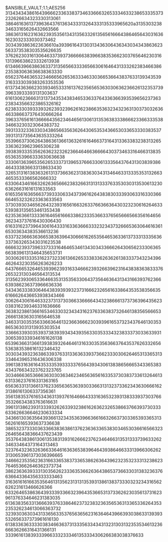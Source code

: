 $ANSIBLE_VAULT;1.1;AES256
31343434386164396662336338373463366632653334633238653335373232626634323330313061
3864616361373963643761363433313264333135333965620a313530323834633165626432663566
38636131623163623935356134313563326135656166643864656430316361623032333030373462
3034393863623636610a393961643130313436306436343034343863623563373538303535626635
37626230316130646337393736666638396638353662303765646230316131396638623332613938
61346639663863633731356566333365663061646431333262383466386235383063636638363330
65623764636532346665626536333463303665366438376331393435393163333039383263353536
61373436366230393465333161376235656536303063623662613235373939633933393131303637
61613062366631313734353438346533633764336366393539656237363238343566323865326162
62383330393339326239323962616238663536323432363130373032636463386637376430666264
39633765616136666435623464656130613135363833386662336633353834663230323064383732
39313332336330343865663563626430653534366530336533303835373931313735643635333264
35396637306264386361366136326161646637316431336338323831326533636239623965306238
39383933353562636232326236646466366664303734633164663138356536353966333630636638
33306136396535626533373139653766633061333564376431303839386464333836633138633430
32653131613836326131373663623138363034313464633133353531326634653533366562666332
63306434616632626365666238326631313133376335303031353061323063626631616131633563
61653561636566373933306334373961626438383033393063316330366664653232623363633563
37303930346562643239316561663263376636636430323230616264633539383135653461353438
62353636613333616465616663386233353663376565666566356164656362343737616430306430
61633162373964306164333163363666333232343732666536306461636165303634383536613236
63373236663636653836396430666162653564653633613733313335636337363265343031623538
66663239373963373331646465346134303433666264306562333063656638396131346435653731
30306261333531623732336136626533383362636261383337343234396462643230356263626233
64376665326465393962393163346662393266396231643838363833376265323130346564313534
31356239306533646635313535633064373564636431343166393762366639386236373966636336
34343633383064643839393932373166623265616338643535383566356166626436653938343466
30626430616463323731373036633666643432386661373736396435623038316239346331636666
36383238613661653463303234343162376336383732646138356566653266613836303165646538
34633130353563366364613236636662303939616537323437646130353865363031313935303534
33666339303539373839393434393563303533343238333730336339313065393339346161626138
65396366313661393839326464613163303535636637643537626332656536383538616132346432
30303439323638633937633133636339373662333030626465313365313334643965316436306338
39613831636164353335393333376564393430613838656665343365383434376634323762323765
30346663653666363030363462346563656163353730383733613264613631336237616331363165
65636331313661376233656365363930336631313237336234363066616231386161306337356361
35613835376165343631393761646664333163653239313833393730376635326634383763616631
39613138623931333932626339323861626362326538663766393730333633626636646230633334
34366130363564393661323435363966366166326637303365393365313562616165393637336638
38653237333036336638363861376236363365383034653036616566323264656438366437623439
35376438386130613538313931626662376234646631353133373963326234633464373164313463
32376432363263663364616363653839646439386466333139663062623130653961373036396665
34666235356236316633653837336538626364396232353233313238623764653662646362373734
38623636393331303562623336353662636438653736633031383236376636643364356333333463
31636161616635356461313562313131353931386138373330323234316562626231613466626366
63326465386364393339336632396435366531373362623035613731623961376334646231383035
61363835633136663937633864623732383236356536313365336264353235326234613066363732
32393036303431336563353765636562316364643966393038633139393532656337373961616130
61383363633330383466363731333563343431323130313235353461323666636266316431366131
3339616138393339663332333461353334306266383038376633
